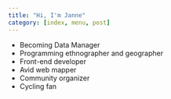 ```yaml
---
title: "Hi, I'm Janne"
category: [index, menu, post]
---
```


- Becoming Data Manager
- Programming ethnographer and geographer
- Front-end developer
- Avid web mapper
- Community organizer
- Cycling fan
